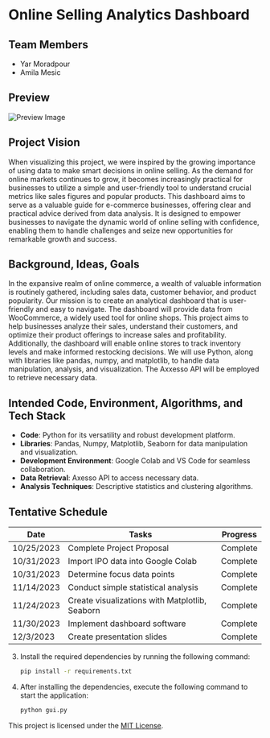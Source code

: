 # Online Selling Analytics Dashboard

## Team Members

- Yar Moradpour
- Amila Mesic

## Preview

![Preview Image](https://cdn.discordapp.com/attachments/1015033055775305831/1180727491804024862/image.png?ex=657e792a&is=656c042a&hm=a9c27bf5bf0dde2bf3afe334bf198838d38075723c03016aca35f6920b3fe0d6&)


## Project Vision

When visualizing this project, we were inspired by the growing importance of using data to make smart decisions in online selling. As the demand for online markets continues to grow, it becomes increasingly practical for businesses to utilize a simple and user-friendly tool to understand crucial metrics like sales figures and popular products. This dashboard aims to serve as a valuable guide for e-commerce businesses, offering clear and practical advice derived from data analysis. It is designed to empower businesses to navigate the dynamic world of online selling with confidence, enabling them to handle challenges and seize new opportunities for remarkable growth and success.

## Background, Ideas, Goals

In the expansive realm of online commerce, a wealth of valuable information is routinely gathered, including sales data, customer behavior, and product popularity. Our mission is to create an analytical dashboard that is user-friendly and easy to navigate. The dashboard will provide data from WooCommerce, a widely used tool for online shops. This project aims to help businesses analyze their sales, understand their customers, and optimize their product offerings to increase sales and profitability. Additionally, the dashboard will enable online stores to track inventory levels and make informed restocking decisions. We will use Python, along with libraries like pandas, numpy, and matplotlib, to handle data manipulation, analysis, and visualization. The Axxesso API will be employed to retrieve necessary data.

## Intended Code, Environment, Algorithms, and Tech Stack

- **Code**: Python for its versatility and robust development platform.
- **Libraries**: Pandas, Numpy, Matplotlib, Seaborn for data manipulation and visualization.
- **Development Environment**: Google Colab and VS Code for seamless collaboration.
- **Data Retrieval**: Axesso API to access necessary data.
- **Analysis Techniques**: Descriptive statistics and clustering algorithms.

## Tentative Schedule

| Date       | Tasks                                              | Progress     |
|------------|----------------------------------------------------|--------------|
| 10/25/2023 | Complete Project Proposal                          | Complete     |
| 10/31/2023 | Import IPO data into Google Colab                  | Complete     |
| 10/31/2023 | Determine focus data points                        | Complete     |
| 11/14/2023 | Conduct simple statistical analysis                | Complete     |
| 11/24/2023 | Create visualizations with Matplotlib, Seaborn     | Complete     |
| 11/30/2023 | Implement dashboard software                       | Complete     |
| 12/3/2023  | Create presentation slides                         | Complete     |






3. Install the required dependencies by running the following command:

    ```bash
    pip install -r requirements.txt
    ```

4. After installing the dependencies, execute the following command to start the application:

    ```bash
    python gui.py
    ```

This project is licensed under the [MIT License](LICENSE).
